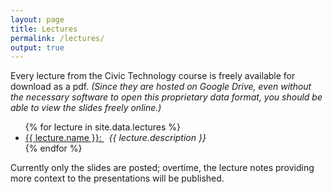```yaml
---
layout: page
title: Lectures
permalink: /lectures/
output: true
---
```

<p>
	Every lecture from the Civic Technology course is freely available for download as a pdf. <em>(Since they are hosted on Google Drive, even without the necessary software to open this proprietary data format, you should be able to view the slides freely online.)</em>
</p>


<ul>
{% for lecture in site.data.lectures %}
  <li>
    <a href="{{ lecture.link }}">
      {{ lecture.name }}:
    </a> &nbsp;
	<em>{{ lecture.description }}</em>
  </li>
{% endfor %}
</ul>

<p> 
	Currently only the slides are posted; overtime, the lecture notes providing more context to the presentations will be published.
</p>